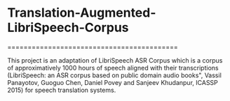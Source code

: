 # Translation-Augmented-LibriSpeech-Corpus
==========================================

This project is an adaptation of LibriSpeech ASR Corpus which is a corpus of approximatively 1000 hours of speech aligned with their transcriptions (LibriSpeech: an ASR corpus based on public domain audio books", Vassil Panayotov, Guoguo Chen, Daniel Povey and Sanjeev Khudanpur, ICASSP 2015) for speech translation systems.
